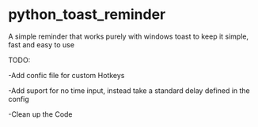 # python_toast_reminder
A simple reminder that works purely with windows toast to keep it simple, fast and easy to use

TODO:

-Add confic file for custom Hotkeys 

-Add suport for no time input, instead take a standard delay defined in the config

-Clean up the Code
